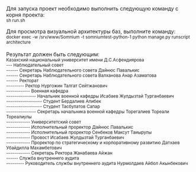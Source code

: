 Для запуска проект необходимо выполнить следующую команду с корня проекта:<br>
<sub>sh run.sh</sub><br>

Для просмотра визуальной архитектуры баз, выполните команду:<br>
<sub>docker exec -w /srv/www/Somnium -t somniumtest-python-1 python manage.py runscript architecture</sub><br>
<br>
Результат должен быть следующим:<br>
<sub>
Казахский национальный университет имени Д.С.Асфендиярова<br>
--- Наблюдательный совет<br>
------ Секретарь Наблюдательного совета Дайнюс Павалькис<br>
------ Секретарь Наблюдательного совета Валханова Анар Азаматова<br>
------ Ректорат<br>
--------- Ректор Нургожин Талгат Сейтжанович<br>
------------ Военная кафедра<br>
--------------- Начальник военной кафедры Исабаев Жулдызтай Турганбаевич<br>
------------------ Студент Бердалиев Алибек<br>
------------------ Студент Тасбулатов Сапар<br>
--------------- Секретарь начальника военной кафедры Торегалиев Тореали Тореалиулы<br>
------------ Университетский совет<br>
------------ Исполнительный проректор Дайнюс Павалькис<br>
------------ Исполнительный проректор Сенбеков Максут Таиырулы<br>
------------ Провост Исабаев Жулдызтай Турганбаевич<br>
------------ Проректор по стратегическому и корпоративному развитию Датхаев Убайдилла Махамбетович<br>
------------ Секретарь Ректора Жанабаева Айжан<br>
------ Служба внутреннего аудита<br>
--------- Руководитель службы внутреннего аудита Нурмолдаев Айбол Акынбекович<br>
</sub>
